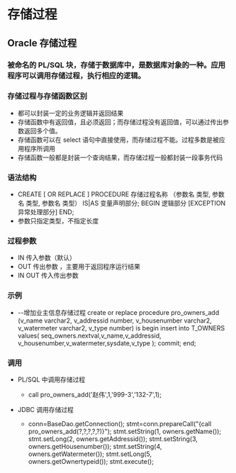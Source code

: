 # 存储过程

## Oracle 存储过程

### 被命名的 PL/SQL 块，存储于数据库中，是数据库对象的一种。应用程序可以调用存储过程，执行相应的逻辑。

### 存储过程与存储函数区别

- 都可以封装一定的业务逻辑并返回结果
- 存储函数中有返回值，且必须返回；而存储过程没有返回值，可以通过传出参数返回多个值。
- 存储函数可以在 select 语句中直接使用，而存储过程不能。过程多数是被应用程序所调用
- 存储函数一般都是封装一个查询结果，而存储过程一般都封装一段事务代码

### 语法结构

- CREATE [ OR REPLACE ] PROCEDURE 存储过程名称
（参数名 类型, 参数名 类型, 参数名 类型）
IS|AS
	变量声明部分;
BEGIN
	逻辑部分
	[EXCEPTION 异常处理部分]
END;
- 参数只指定类型，不指定长度

### 过程参数

- IN 传入参数（默认）
- OUT 传出参数 ，主要用于返回程序运行结果
- IN OUT 传入传出参数

### 示例

- --增加业主信息存储过程
create or replace procedure pro_owners_add 
(v_name varchar2,
v_addressid number,
v_housenumber varchar2, 
v_watermeter varchar2,
v_type number)
is
begin
insert into T_OWNERS 
	values( seq_owners.nextval,v_name,v_addressid,
	v_housenumber,v_watermeter,sysdate,v_type );
commit;
end;

### 调用

- PL/SQL 中调用存储过程

	- call pro_owners_add('赵伟',1,'999-3','132-7',1);

- JDBC 调用存储过程

	- conn=BaseDao.getConnection();
stmt=conn.prepareCall("{call pro_owners_add(?,?,?,?,?)}");
stmt.setString(1, owners.getName());
stmt.setLong(2, owners.getAddressid());
stmt.setString(3, owners.getHousenumber());
stmt.setString(4, owners.getWatermeter());
stmt.setLong(5, owners.getOwnertypeid());
stmt.execute();

